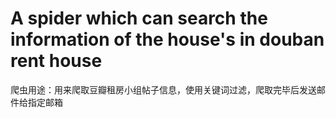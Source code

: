 # A spider which can search the information of the house's in douban rent house 
爬虫用途：用来爬取豆瓣租房小组帖子信息，使用关键词过滤，爬取完毕后发送邮件给指定邮箱
